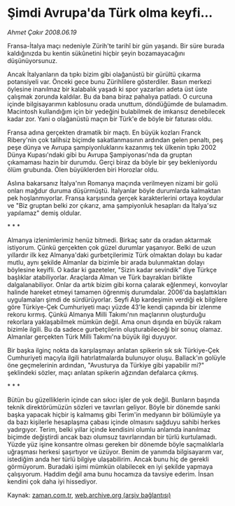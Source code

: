 # Şimdi Avrupa'da Türk olma keyfi...

*Ahmet Çakır 2008.06.19*

<tr><td class="metin" colspan="2" style="padding-top: 20px; padding-left: 5px; padding-right: 10px;">Fransa-İtalya maçı nedeniyle Zürih'te tarihî bir gün yaşandı. Bir süre burada kaldığınızda bu kentin sükûnetini hiçbir şeyin bozamayacağını düşünüyorsunuz.</td></tr><tr><td class="metin" colspan="2" style="padding-top: 20px; padding-left: 5px; padding-right: 10px;"><p> Ancak İtalyanların da tıpkı bizim gibi olağanüstü bir gürültü çıkarma potansiyeli var. Önceki gece bunu Zürihlilere gösterdiler. Basın merkezi öylesine inanılmaz bir kalabalık yaşadı ki spor yazarları adeta üst üste çalışmak zorunda kaldılar. Bu da bana biraz pahalıya patladı. O curcuna içinde bilgisayarımın kablosunu orada unuttum, döndüğümde de bulamadım. Macintosh kullandığım için bir yedeğini bulabilmek de imkansız denebilecek kadar zor. Yani o olağanüstü maçın bir Türk'e de böyle bir faturası oldu. 
<p>Fransa adına gerçekten dramatik bir maçtı. En büyük kozları Franck Ribery'nin çok talihsiz biçimde sakatlanmasının ardından gelen penaltı, peş peşe dünya ve Avrupa şampiyonluklarını kazanmış tek ülkenin tıpkı 2002 Dünya Kupası'ndaki gibi bu Avrupa Şampiyonası'nda da gruptan çıkamaması hazin bir durumdu. Gerçi biraz da böyle bir şey bekleniyordu ölüm grubunda. Ölen büyüklerden biri Horozlar oldu. 
<p>Aslına bakarsanız İtalya'nın Romanya maçında verilmeyen nizami bir golü onları mağdur duruma düşürmüştü. İtalyanlar böyle durumlarda kalmaktan pek hoşlanmıyorlar. Fransa karşısında gerçek karakterlerini ortaya koydular ve "Biz gruptan belki zor çıkarız, ama şampiyonluk hesapları da İtalya'sız yapılamaz" demiş oldular.
<p>* * *
<p>Almanya izlenimlerimiz henüz bitmedi. Birkaç satır da oradan aktarmak istiyorum. Çünkü gerçekten çok güzel durumlar yaşanıyor. Belki de uzun yıllardır ilk kez Almanya'daki gurbetçilerimiz Türk olmaktan dolayı bu kadar mutlu, aynı şekilde Almanlar da bizimle bir arada bulunmaktan dolayı böylesine keyifli. O kadar ki gazeteler, "Sizin kadar sevindik" diye Türkçe başlıklar atabiliyorlar. Araçlarda Alman ve Türk bayrakları birlikte dalgalanabiliyor. Onlar da artık bizim gibi korna çalarak eğlenmeyi, konvoylar halinde hareket etmeyi tamamen öğrenmiş durumdalar. 2006'da başlattıkları uygulamaları şimdi de sürdürüyorlar. Seyfi Alp kardeşimin verdiği ek bilgilere göre Türkiye-Çek Cumhuriyeti maçı yüzde 43'le kendi çapında bir izlenme rekoru kırmış. Çünkü Almanya Milli Takımı'nın maçlarının oluşturduğu rekorlara yaklaşabilmek mümkün değil. Ama onun dışında en büyük rakam bizimle ilgili. Bu da sadece gurbetçilerin oluşturabileceği bir sonuç olamaz. Almanlar gerçekten Türk Milli Takımı'na büyük ilgi duyuyor. 
<p>Bir başka ilginç nokta da karşılaşmayı anlatan spikerin sık sık Türkiye-Çek Cumhuriyeti maçıyla ilgili hatırlatmalarda bulunuyor oluşu. Ballack'ın golüyle öne geçmelerinin ardından, "Avusturya da Türkiye gibi yapabilir mi?" şeklindeki sözler, maçı anlatan spikerin ağzından defalarca çıkmış. 
<p>* * *
<p>Bütün bu güzelliklerin içinde can sıkıcı işler de yok değil. Bunların başında teknik direktörümüzün sözleri ve tavırları geliyor. Böyle bir dönemde sanki başka yapacak hiçbir iş kalmamış gibi Terim'in medyanın bir bölümüyle ya da bazı kişilerle hesaplaşma çabası içinde olmasını sağduyu sahibi herkes yadırgıyor. Terim, belki yıllar içinde kendisini olumlu anlamda inanılmaz biçimde değiştirdi ancak bazı olumsuz tavırlarından bir türlü kurtulamadı. Yüzde yüz işine konsantre olması gereken bir dönemde böyle saçmalıklarla uğraşması herkesi şaşırtıyor ve üzüyor. Benim de yanımda bilgisayarım var, istediğim anda her türlü bilgiye ulaşabilirim. Ancak bunu hiç de gerekli görmüyorum. Buradaki işimi mümkün olabilecek en iyi şekilde yapmaya çalışıyorum. Haddim değil ama bunu hocamıza da tavsiye ederim. İnsan kendini çok daha iyi hissediyor. <br/></p></p></p></p></p></p></p></p></td></tr>

Kaynak: [zaman.com.tr](http://zaman.com.tr/yazar.do?yazino=704032), [web.archive.org (arşiv bağlantısı)](http://web.archive.org/web/20080804224349/http://www.zaman.com.tr:80/yazar.do?yazino=704032)
